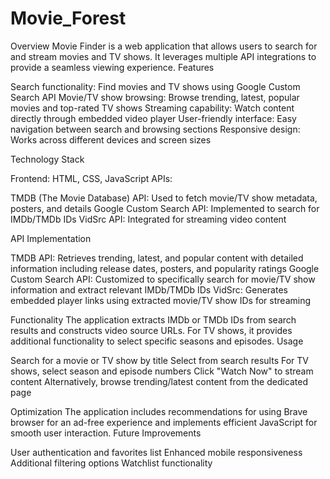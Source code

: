 # Movie_Forest

Overview
Movie Finder is a web application that allows users to search for and stream movies and TV shows. It leverages multiple API integrations to provide a seamless viewing experience.
Features

Search functionality: Find movies and TV shows using Google Custom Search API
Movie/TV show browsing: Browse trending, latest, popular movies and top-rated TV shows
Streaming capability: Watch content directly through embedded video player
User-friendly interface: Easy navigation between search and browsing sections
Responsive design: Works across different devices and screen sizes

Technology Stack

Frontend: HTML, CSS, JavaScript
APIs:

TMDB (The Movie Database) API: Used to fetch movie/TV show metadata, posters, and details
Google Custom Search API: Implemented to search for IMDb/TMDb IDs
VidSrc API: Integrated for streaming video content



API Implementation

TMDB API: Retrieves trending, latest, and popular content with detailed information including release dates, posters, and popularity ratings
Google Custom Search API: Customized to specifically search for movie/TV show information and extract relevant IMDb/TMDb IDs
VidSrc: Generates embedded player links using extracted movie/TV show IDs for streaming

Functionality
The application extracts IMDb or TMDb IDs from search results and constructs video source URLs. For TV shows, it provides additional functionality to select specific seasons and episodes.
Usage

Search for a movie or TV show by title
Select from search results
For TV shows, select season and episode numbers
Click "Watch Now" to stream content
Alternatively, browse trending/latest content from the dedicated page

Optimization
The application includes recommendations for using Brave browser for an ad-free experience and implements efficient JavaScript for smooth user interaction.
Future Improvements

User authentication and favorites list
Enhanced mobile responsiveness
Additional filtering options
Watchlist functionality
